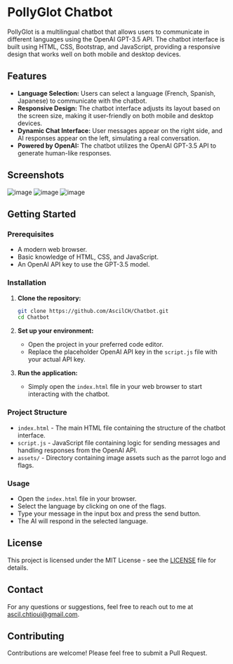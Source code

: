 # PollyGlot Chatbot

PollyGlot is a multilingual chatbot that allows users to communicate in different languages using the OpenAI GPT-3.5 API. The chatbot interface is built using HTML, CSS, Bootstrap, and JavaScript, providing a responsive design that works well on both mobile and desktop devices.

## Features

- **Language Selection:** Users can select a language (French, Spanish, Japanese) to communicate with the chatbot.
- **Responsive Design:** The chatbot interface adjusts its layout based on the screen size, making it user-friendly on both mobile and desktop devices.
- **Dynamic Chat Interface:** User messages appear on the right side, and AI responses appear on the left, simulating a real conversation.
- **Powered by OpenAI:** The chatbot utilizes the OpenAI GPT-3.5 API to generate human-like responses.

## Screenshots

![image](https://github.com/user-attachments/assets/23693a64-8972-4f60-b285-05ab1a023ba2)
![image](https://github.com/user-attachments/assets/1f167e7b-7ea6-492f-88db-b2a7a799ef1f)
![image](https://github.com/user-attachments/assets/8d0c5836-633b-4f19-b416-6f0816196dcd)
## Getting Started

### Prerequisites

- A modern web browser.
- Basic knowledge of HTML, CSS, and JavaScript.
- An OpenAI API key to use the GPT-3.5 model.

### Installation

1. **Clone the repository:**

   ```bash
   git clone https://github.com/AscilCH/Chatbot.git
   cd Chatbot
   ```

2. **Set up your environment:**

   - Open the project in your preferred code editor.
   - Replace the placeholder OpenAI API key in the `script.js` file with your actual API key.

3. **Run the application:**

   - Simply open the `index.html` file in your web browser to start interacting with the chatbot.

### Project Structure

- `index.html` - The main HTML file containing the structure of the chatbot interface.
- `script.js` - JavaScript file containing logic for sending messages and handling responses from the OpenAI API.
- `assets/` - Directory containing image assets such as the parrot logo and flags.

### Usage

- Open the `index.html` file in your browser.
- Select the language by clicking on one of the flags.
- Type your message in the input box and press the send button.
- The AI will respond in the selected language.

## License

This project is licensed under the MIT License - see the [LICENSE](LICENSE) file for details.

## Contact

For any questions or suggestions, feel free to reach out to me at [ascil.chtioui@gmail.com](mailto:ascil.chtioui@gmail.com).

## Contributing

Contributions are welcome! Please feel free to submit a Pull Request.
```


